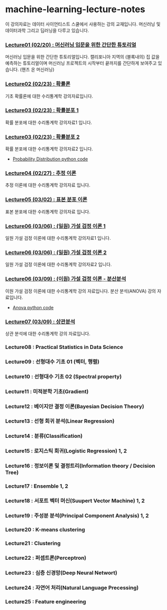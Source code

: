 # machine-learning-lecture-notes

이 강의자료는 데이터 사이언티스트 스쿨에서 사용하는 강의 교재입니다. 머신러닝 및 데이터과학 그리고 딥러닝을 다루고 있습니다.

### [Lecture01 (02/20) : 머신러닝 입문을 위한 간단한 튜토리얼](https://nbviewer.jupyter.org/github/jeonghunyoon/machine-learning-lecture-notes/blob/master/Lecture01_Machine_Learning_Simple_Tutorial.ipynb)
머신러닝 입문을 위한 간단한 튜토리얼입니다. 캘리포니아 지역의 (블록내의) 집 값을 예측하는 튜토리얼이며 머신러닝 프로젝트의 시작부터 끝까지를 간단하게 보여주고 있습니다. (핸즈 온 머신러닝)

### [Lecture02 (02/23) : 확률론](https://nbviewer.jupyter.org/github/jeonghunyoon/machine-learning-lecture-notes/blob/master/Lecture02_Probabilities.pdf?flush_cache=true)
기초 확률론에 대한 수리통계학 강의자료입니다. 

### [Lecture03 (02/23) : 확률분포 1](https://nbviewer.jupyter.org/github/jeonghunyoon/machine-learning-lecture-notes/blob/master/Lecture03_Probability_Distribution_01.pdf?flush_cache=true)
확률 분포에 대한 수리통계학 강의자료1 입니다. 

### [Lecture03 (02/23) : 확률분포 2](https://nbviewer.jupyter.org/github/jeonghunyoon/machine-learning-lecture-notes/blob/master/Lecture03_Probability_Distribution_02.pdf?flush_cache=true)
확률 분포에 대한 수리통계학 강의자료2 입니다.
 - [Probability Distribution python code](https://nbviewer.jupyter.org/github/jeonghunyoon/machine-learning-lecture-notes/blob/master/Lecture03_Probability_Distribution.ipynb?flush_cache=true)

### [Lecture04 (02/27) : 추정 이론](https://nbviewer.jupyter.org/github/jeonghunyoon/machine-learning-lecture-notes/blob/master/Lecture04_Estimation_Theory.pdf?flush_cache=true)
추정 이론에 대한 수리통계학 강의자료 입니다.

### [Lecture05 (03/02) : 표본 분포 이론](https://nbviewer.jupyter.org/github/jeonghunyoon/machine-learning-lecture-notes/blob/master/Lecture05_Sample_Distribution.pdf?flush_cache=true)
표본 분포에 대한 수리통계학 강의자료 입니다.

### [Lecture06 (03/06) : (일원) 가설 검정 이론 1](https://nbviewer.jupyter.org/github/jeonghunyoon/machine-learning-lecture-notes/blob/master/Lecture06_Hypothesis_Testing_01.pdf?flush_cache=true)
일원 가설 검정 이론에 대한 수리통계학 강의자료1 입니다.

### [Lecture06 (03/06) : (일원) 가설 검정 이론 2](https://nbviewer.jupyter.org/github/jeonghunyoon/machine-learning-lecture-notes/blob/master/Lecture06_Hypothesis_Testing_02.pdf?flush_cache=true)
일원 가설 검정 이론에 대한 수리통계학 강의자료2 입니다.

### [Lecture06 (03/09) : (이원) 가설 검정 이론 - 분산분석](https://nbviewer.jupyter.org/github/jeonghunyoon/machine-learning-lecture-notes/blob/master/Lecture06_Anova.pdf?flush_cache=true)
이원 가설 검정 이론에 대한 수리통계학 강의 자료입니다. 분산 분석(ANOVA) 강의 자료입니다.
 - [Anova python code](https://nbviewer.jupyter.org/github/jeonghunyoon/machine-learning-lecture-notes/blob/master/Lecture06_ANOVA.ipynb?flush_cache=true)

### [Lecture07 (03/09) : 상관분석](https://nbviewer.jupyter.org/github/jeonghunyoon/machine-learning-lecture-notes/blob/master/Lecture07_Correlation.pdf?flush_cache=true)
상관 분석에 대한 수리통계학 강의 자료입니다.

### Lecture08 : Practical Statistics in Data Science

### Lecture09 : 선형대수 기초 01 (벡터, 행렬)

### Lecture10 : 선형대수 기초 02 (Spectral property)

### Lecture11 : 미적분학 기초(Gradient)

### Lecture12 : 베이지안 결정 이론(Bayesian Decision Theory)

### Lecture13 : 선형 회귀 분석(Linear Regression)

### Lecture14 : 분류(Classification)

### Lecture15 : 로지스틱 회귀(Logistic Regression) 1, 2

### Lecture16 : 정보이론 및 결정트리(Information theory / Decision Tree)

### Lecture17 : Ensemble 1, 2

### Lecture18 : 서포트 벡터 머신(Suupert Vector Machine) 1, 2

### Lecture19 : 주성분 분석(Principal Component Analysis) 1, 2

### Lecture20 : K-means clustering

### Lecture21 : Clustering

### Lecture22 : 퍼셉트론(Perceptron)

### Lecture23 : 심층 신경망(Deep Neural Networt)

### Lecture24 : 자연어 처리(Natural Language Precessing)

### Lecture25 : Feature engineering
